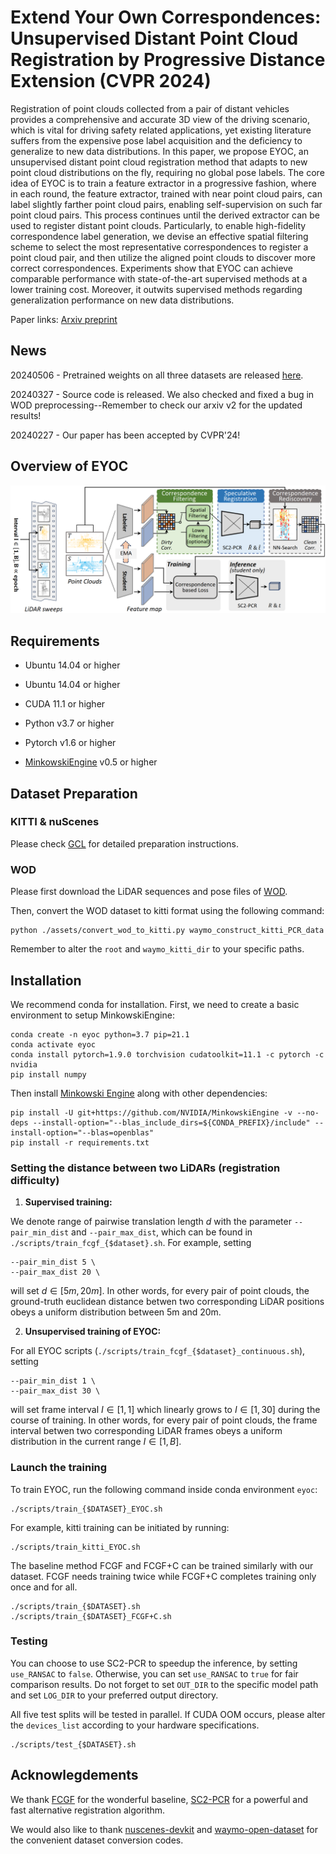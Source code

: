 # Extend Your Own Correspondences: Unsupervised Distant Point Cloud Registration by Progressive Distance Extension (CVPR 2024)

Registration of point clouds collected from a pair of distant vehicles provides a comprehensive and accurate 3D view of the driving scenario, which is vital for driving safety related applications, yet existing literature suffers from the expensive pose label acquisition and the deficiency to generalize to new data distributions. In this paper, we propose EYOC, an unsupervised distant point cloud registration method that adapts to new point cloud distributions on the fly, requiring no global pose labels. The core idea of EYOC is to train a feature extractor in a progressive fashion, where in each round, the feature extractor, trained with near point cloud pairs, can label slightly farther point cloud pairs, enabling self-supervision on such far point cloud pairs. This process continues until the derived extractor can be used to register distant point clouds. Particularly, to enable high-fidelity correspondence label generation, we devise an effective spatial filtering scheme to select the most representative correspondences to register a point cloud pair, and then utilize the aligned point clouds to discover more correct correspondences. Experiments show that EYOC can achieve comparable performance with state-of-the-art supervised methods at a lower training cost. Moreover, it outwits supervised methods regarding generalization performance on new data distributions.

Paper links: [Arxiv preprint](https://arxiv.org/abs/2403.03532)

## News

20240506 - Pretrained weights on all three datasets are released [here](https://drive.google.com/file/d/1mLqW10FAGiDCx0jDVu2L3v3L6IBIVWbt/view?usp=sharing).

20240327 - Source code is released. We also checked and fixed a bug in WOD preprocessing--Remember to check our arxiv v2 for the updated results!

20240227 - Our paper has been accepted by CVPR'24!

## Overview of EYOC

<div align="center">
<img src=assets\arch.png>
</div>

## Requirements

- Ubuntu 14.04 or higher

- Ubuntu 14.04 or higher
- CUDA 11.1 or higher
- Python v3.7 or higher
- Pytorch v1.6 or higher
- [MinkowskiEngine](https://github.com/stanfordvl/MinkowskiEngine) v0.5 or higher

## Dataset Preparation

### KITTI & nuScenes

Please check [GCL](https://github.com/liuQuan98/GCL#dataset-preparation) for detailed preparation instructions.

### WOD

Please first download the LiDAR sequences and pose files of [WOD](https://www.waymo.com/open).

Then, convert the WOD dataset to kitti format using the following command:

```
python ./assets/convert_wod_to_kitti.py waymo_construct_kitti_PCR_data
```

Remember to alter the `root` and `waymo_kitti_dir` to your specific paths.

## Installation

We recommend conda for installation. First, we need to create a basic environment to setup MinkowskiEngine:

```
conda create -n eyoc python=3.7 pip=21.1
conda activate eyoc
conda install pytorch=1.9.0 torchvision cudatoolkit=11.1 -c pytorch -c nvidia
pip install numpy
```

Then install [Minkowski Engine](https://github.com/NVIDIA/MinkowskiEngine) along with other dependencies:

```
pip install -U git+https://github.com/NVIDIA/MinkowskiEngine -v --no-deps --install-option="--blas_include_dirs=${CONDA_PREFIX}/include" --install-option="--blas=openblas"
pip install -r requirements.txt
```

### Setting the distance between two LiDARs (registration difficulty)

1. **Supervised training:**

We denote range of pairwise translation length $d$ with the parameter `--pair_min_dist` and `--pair_max_dist`, which can be found in `./scripts/train_fcgf_{$dataset}.sh`. For example, setting

```
--pair_min_dist 5 \
--pair_max_dist 20 \
```

will set $d\in [5m,20m]$. In other words, for every pair of point clouds, the ground-truth euclidean distance betwen two corresponding LiDAR positions obeys a uniform distribution between 5m and 20m.

2) **Unsupervised training of EYOC:**

For all EYOC scripts (`./scripts/train_fcgf_{$dataset}_continuous.sh`), setting

```
--pair_min_dist 1 \
--pair_max_dist 30 \
```

will set frame interval $I\in [1,1]$ which linearly grows to $I\in [1,30]$ during the course of training. In other words, for every pair of point clouds, the frame interval betwen two corresponding LiDAR frames obeys a uniform distribution in the current range $I\in [1,B]$.

### Launch the training

To train EYOC, run the following command inside conda environment `eyoc`:

```
./scripts/train_{$DATASET}_EYOC.sh
```

For example, kitti training can be initiated by running:

```
./scripts/train_kitti_EYOC.sh
```

The baseline method FCGF and FCGF+C can be trained similarly with our dataset. FCGF needs training twice while FCGF+C completes training only once and for all.

```
./scripts/train_{$DATASET}.sh
./scripts/train_{$DATASET}_FCGF+C.sh
```

### Testing

You can choose to use SC2-PCR to speedup the inference, by setting `use_RANSAC` to `false`. Otherwise, you can set `use_RANSAC` to `true` for fair comparison results. Do not forget to set  `OUT_DIR` to the specific model path and set  `LOG_DIR` to your preferred output directory.

All five test splits will be tested in parallel. If CUDA OOM occurs, please alter the `devices_list` according to your hardware specifications.

```
./scripts/test_{$DATASET}.sh
```

## Acknowlegdements

We thank [FCGF](https://github.com/chrischoy/FCGF) for the wonderful baseline, [SC2-PCR](https://github.com/ZhiChen902/SC2-PCR) for a powerful and fast alternative registration algorithm.

We would also like to thank [nuscenes-devkit](https://github.com/nutonomy/nuscenes-devkit) and [waymo-open-dataset](https://github.com/waymo-research/waymo-open-dataset) for the convenient dataset conversion codes.
